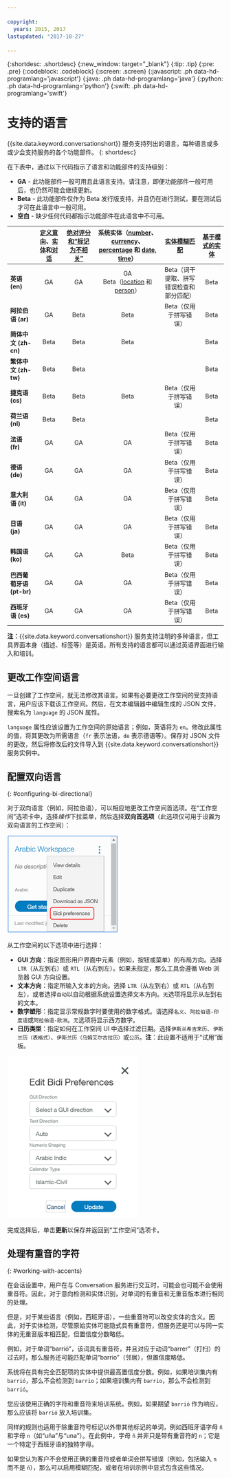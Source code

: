```yaml
---

copyright:
  years: 2015, 2017
lastupdated: "2017-10-27"

---
```


{:shortdesc: .shortdesc}
{:new_window: target="_blank"}
{:tip: .tip}
{:pre: .pre}
{:codeblock: .codeblock}
{:screen: .screen}
{:javascript: .ph data-hd-programlang='javascript'}
{:java: .ph data-hd-programlang='java'}
{:python: .ph data-hd-programlang='python'}
{:swift: .ph data-hd-programlang='swift'}

# 支持的语言
{{site.data.keyword.conversationshort}} 服务支持列出的语言。每种语言或多或少会支持服务的各个功能部件。
{: shortdesc}

在下表中，通过以下代码指示了语言和功能部件的支持级别：

- **GA** - 此功能部件一般可用且此语言支持。请注意，即便功能部件一般可用后，也仍然可能会继续更新。
- **Beta** - 此功能部件仅作为 Beta 发行版支持，并且仍在进行测试，要在测试后才可在此语言中一般可用。
- **空白** - 缺少任何代码都指示功能部件在此语言中不可用。

|                  | **[定义意向](intents.html)**、**[实体](entities.html)**和**[对话](dialog-build.html)**| **[绝对评分和“标记为不相关”](intents.html#mark-irrelevant)**| **系统实体（[number](system-entities.html#sys-number)、[currency](system-entities.html#sys-currency)、[percentage](system-entities.html#sys-percentage) 和 [date, time](system-entities.html#sys-datetime)）**| **[实体模糊匹配](entities.html#fuzzy-matching)**| **[基于模式的实体](entities.html#pattern-entities)**|
|:---|:---:|:---:|:---:|:---:|:---:|
| **英语 (en)**| GA| GA| GA</br> Beta（[location](system-entities.html#sys-location) 和 [person](system-entities.html#sys-person)）| Beta（词干提取、拼写错误检查和部分匹配）| Beta|
| **阿拉伯语 (ar)**| GA| Beta| Beta| Beta（仅用于拼写错误）| Beta|
| **简体中文 (zh-cn)**| Beta| Beta| Beta|  | Beta|
| **繁体中文 (zh-tw)**| Beta| Beta|  |  | Beta|
| **捷克语 (cs)**| Beta| Beta| Beta| Beta（仅用于拼写错误）| Beta|
| **荷兰语 (nl)**| Beta| Beta|  |  | Beta|
| **法语 (fr)**| GA| GA| GA| Beta（仅用于拼写错误）| Beta|
| **德语 (de)**| GA| GA| GA| Beta（仅用于拼写错误）| Beta|
| **意大利语 (it)**| GA| GA| GA| Beta（仅用于拼写错误）| Beta|
| **日语 (ja)**| GA| GA| GA| Beta（仅用于拼写错误）| Beta|
| **韩国语 (ko)**| GA| GA| Beta| Beta（仅用于拼写错误）| Beta|
| **巴西葡萄牙语 (pt-br)**| GA| GA| GA| Beta（仅用于拼写错误）| Beta|
| **西班牙语 (es)**| GA| GA| GA| Beta（仅用于拼写错误）| Beta||

**注：**{{site.data.keyword.conversationshort}} 服务支持注明的多种语言，但工具界面本身（描述、标签等）是英语。所有支持的语言都可以通过英语界面进行输入和培训。

## 更改工作空间语言

一旦创建了工作空间，就无法修改其语言。如果有必要更改工作空间的受支持语言，用户应该下载该工作空间。然后，在文本编辑器中编辑生成的 JSON 文件，搜索名为 `language` 的 JSON 属性。

`language` 属性应该设置为工作空间的原始语言；例如，英语将为 `en`。修改此属性的值，将其更改为所需语言（`fr` 表示法语，`de` 表示德语等）。保存对 JSON 文件的更改，然后将修改后的文件导入到 {{site.data.keyword.conversationshort}} 服务实例中。

## 配置双向语言
{: #configuring-bi-directional}

对于双向语言（例如，阿拉伯语），可以相应地更改工作空间首选项。在“工作空间”选项卡中，选择*操作*下拉菜单，然后选择**双向首选项**（此选项仅可用于设置为双向语言的工作空间）：

![双向首选项](images/bidi_prefs.png)

从工作空间的以下选项中进行选择：

- **GUI 方向**：指定图形用户界面中元素（例如，按钮或菜单）的布局方向。选择 `LTR`（从左到右）或 `RTL`（从右到左）。如果未指定，那么工具会遵循 Web 浏览器 GUI 方向设置。
- **文本方向**：指定所输入文本的方向。选择 `LTR`（从左到右）或 `RTL`（从右到左），或者选择`自动`以自动根据系统设置选择文本方向。`无`选项将显示从左到右的文本。
- **数字塑形**：指定显示常规数字时要使用的数字格式。请选择`名义`、`阿拉伯语-印度语`或`阿拉伯语-欧洲`。`无`选项将显示西方数字。
- **日历类型**：指定如何在工作空间 UI 中选择过滤日期。选择`伊斯兰希吉来历`、`伊斯兰历（表格式）`、`伊斯兰历（乌姆艾尔古拉历）`或`公历`。**注**：此设置不适用于“试用”面板。

![双向选项](images/bidi_opts.png)

完成选择后，单击**更新**以保存并返回到“工作空间”选项卡。

## 处理有重音的字符
{: #working-with-accents}

在会话设置中，用户在与 Conversation 服务进行交互时，可能会也可能不会使用重音符。因此，对于意向检测和实体识别，对单词的有重音和无重音版本进行相同的处理。

但是，对于某些语言（例如，西班牙语），一些重音符可以改变实体的含义。因此，对于实体检测，尽管原始实体可能隐式具有重音符，但服务还是可以与同一实体的无重音版本相匹配，但置信度分数略低。

例如，对于单词“barrió”，该词具有重音符，并且对应于动词“barrer”（打扫）的过去时，那么服务还可能匹配单词“barrio”（邻居），但置信度略低。

系统将在具有完全匹配项的实体中提供最高置信度分数。例如，如果培训集内有 `barrió`，那么不会检测到 `barrio`；如果培训集内有 `barrio`，那么不会检测到 `barrió`。

您应该使用正确的字符和重音符来培训系统。例如，如果期望 `barrió` 作为响应，那么应该将 `barrió` 放入培训集。

同样的规则也适用于除重音符号标记以外带其他标记的单词，例如西班牙语字母 `ñ` 和字母 `n`（如“uña”与“una”）。在此例中，字母 `ñ` 并非只是带有重音符的 `n`；它是一个特定于西班牙语的独特字母。

如果您认为客户不会使用正确的重音符或者单词会拼写错误（例如，包括输入 `n` 而不是 `ñ`），那么可以启用模糊匹配，或者在培训示例中显式包含这些情况。
